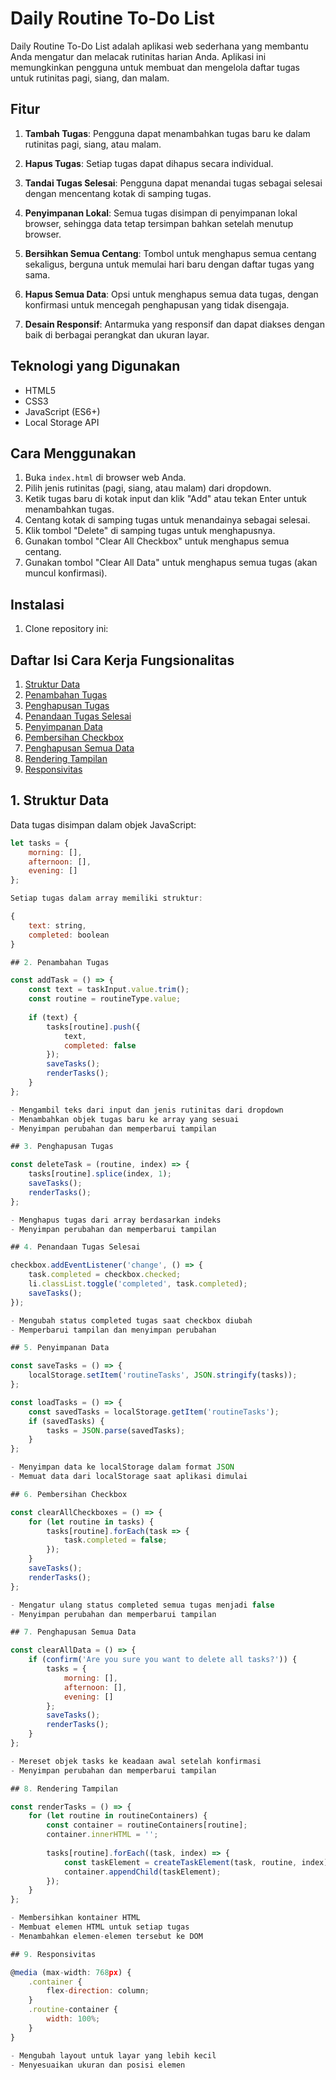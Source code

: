 # Daily Routine To-Do List

Daily Routine To-Do List adalah aplikasi web sederhana yang membantu Anda mengatur dan melacak rutinitas harian Anda. Aplikasi ini memungkinkan pengguna untuk membuat dan mengelola daftar tugas untuk rutinitas pagi, siang, dan malam.

## Fitur

1. **Tambah Tugas**: Pengguna dapat menambahkan tugas baru ke dalam rutinitas pagi, siang, atau malam.

2. **Hapus Tugas**: Setiap tugas dapat dihapus secara individual.

3. **Tandai Tugas Selesai**: Pengguna dapat menandai tugas sebagai selesai dengan mencentang kotak di samping tugas.

4. **Penyimpanan Lokal**: Semua tugas disimpan di penyimpanan lokal browser, sehingga data tetap tersimpan bahkan setelah menutup browser.

5. **Bersihkan Semua Centang**: Tombol untuk menghapus semua centang sekaligus, berguna untuk memulai hari baru dengan daftar tugas yang sama.

6. **Hapus Semua Data**: Opsi untuk menghapus semua data tugas, dengan konfirmasi untuk mencegah penghapusan yang tidak disengaja.

7. **Desain Responsif**: Antarmuka yang responsif dan dapat diakses dengan baik di berbagai perangkat dan ukuran layar.

## Teknologi yang Digunakan

- HTML5
- CSS3
- JavaScript (ES6+)
- Local Storage API

## Cara Menggunakan

1. Buka `index.html` di browser web Anda.
2. Pilih jenis rutinitas (pagi, siang, atau malam) dari dropdown.
3. Ketik tugas baru di kotak input dan klik "Add" atau tekan Enter untuk menambahkan tugas.
4. Centang kotak di samping tugas untuk menandainya sebagai selesai.
5. Klik tombol "Delete" di samping tugas untuk menghapusnya.
6. Gunakan tombol "Clear All Checkbox" untuk menghapus semua centang.
7. Gunakan tombol "Clear All Data" untuk menghapus semua tugas (akan muncul konfirmasi).

## Instalasi

1. Clone repository ini:

## Daftar Isi Cara Kerja Fungsionalitas
1. [Struktur Data](#1-struktur-data)
2. [Penambahan Tugas](#2-penambahan-tugas)
3. [Penghapusan Tugas](#3-penghapusan-tugas)
4. [Penandaan Tugas Selesai](#4-penandaan-tugas-selesai)
5. [Penyimpanan Data](#5-penyimpanan-data)
6. [Pembersihan Checkbox](#6-pembersihan-checkbox)
7. [Penghapusan Semua Data](#7-penghapusan-semua-data)
8. [Rendering Tampilan](#8-rendering-tampilan)
9. [Responsivitas](#9-responsivitas)

## 1. Struktur Data

Data tugas disimpan dalam objek JavaScript:

```javascript
let tasks = {
    morning: [],
    afternoon: [],
    evening: []
};

Setiap tugas dalam array memiliki struktur:

{
    text: string,
    completed: boolean
}

## 2. Penambahan Tugas

const addTask = () => {
    const text = taskInput.value.trim();
    const routine = routineType.value;
    
    if (text) {
        tasks[routine].push({
            text,
            completed: false
        });
        saveTasks();
        renderTasks();
    }
};

- Mengambil teks dari input dan jenis rutinitas dari dropdown
- Menambahkan objek tugas baru ke array yang sesuai
- Menyimpan perubahan dan memperbarui tampilan

## 3. Penghapusan Tugas

const deleteTask = (routine, index) => {
    tasks[routine].splice(index, 1);
    saveTasks();
    renderTasks();
};

- Menghapus tugas dari array berdasarkan indeks
- Menyimpan perubahan dan memperbarui tampilan

## 4. Penandaan Tugas Selesai

checkbox.addEventListener('change', () => {
    task.completed = checkbox.checked;
    li.classList.toggle('completed', task.completed);
    saveTasks();
});

- Mengubah status completed tugas saat checkbox diubah
- Memperbarui tampilan dan menyimpan perubahan

## 5. Penyimpanan Data

const saveTasks = () => {
    localStorage.setItem('routineTasks', JSON.stringify(tasks));
};

const loadTasks = () => {
    const savedTasks = localStorage.getItem('routineTasks');
    if (savedTasks) {
        tasks = JSON.parse(savedTasks);
    }
};

- Menyimpan data ke localStorage dalam format JSON
- Memuat data dari localStorage saat aplikasi dimulai

## 6. Pembersihan Checkbox

const clearAllCheckboxes = () => {
    for (let routine in tasks) {
        tasks[routine].forEach(task => {
            task.completed = false;
        });
    }
    saveTasks();
    renderTasks();
};

- Mengatur ulang status completed semua tugas menjadi false
- Menyimpan perubahan dan memperbarui tampilan

## 7. Penghapusan Semua Data

const clearAllData = () => {
    if (confirm('Are you sure you want to delete all tasks?')) {
        tasks = {
            morning: [],
            afternoon: [],
            evening: []
        };
        saveTasks();
        renderTasks();
    }
};

- Mereset objek tasks ke keadaan awal setelah konfirmasi
- Menyimpan perubahan dan memperbarui tampilan

## 8. Rendering Tampilan

const renderTasks = () => {
    for (let routine in routineContainers) {
        const container = routineContainers[routine];
        container.innerHTML = '';
        
        tasks[routine].forEach((task, index) => {
            const taskElement = createTaskElement(task, routine, index);
            container.appendChild(taskElement);
        });
    }
};

- Membersihkan kontainer HTML
- Membuat elemen HTML untuk setiap tugas
- Menambahkan elemen-elemen tersebut ke DOM

## 9. Responsivitas

@media (max-width: 768px) {
    .container {
        flex-direction: column;
    }
    .routine-container {
        width: 100%;
    }
}

- Mengubah layout untuk layar yang lebih kecil
- Menyesuaikan ukuran dan posisi elemen


